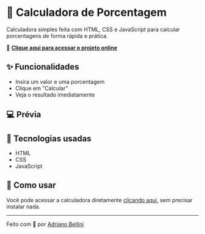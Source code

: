 # 🧮 Calculadora de Porcentagem

Calculadora simples feita com HTML, CSS e JavaScript para calcular porcentagens de forma rápida e prática.

🔗 **[Clique aqui para acessar o projeto online](https://adrianobellini33.github.io/calculadora-de-porcentagem/)**

## ✨ Funcionalidades

- Insira um valor e uma porcentagem
- Clique em "Calcular"
- Veja o resultado imediatamente

## 💻 Prévia

<!-- Você pode colocar uma imagem da calculadora aqui se quiser -->
<!-- Exemplo com imagem externa: -->
<!-- ![Calculadora de Porcentagem](https://via.placeholder.com/600x300.png?text=Preview+da+Calculadora) -->

## 🚀 Tecnologias usadas

- HTML
- CSS
- JavaScript

## 📂 Como usar

Você pode acessar a calculadora diretamente [clicando aqui](https://adrianobellini33.github.io/calculadora-de-porcentagem/), sem precisar instalar nada.

---
Feito com 💙 por [Adriano Bellini](https://github.com/adrianobellini33)

